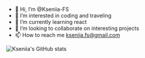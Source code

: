 - 👋 Hi, I’m @Kseniia-FS
- 👀 I’m interested in coding and traveling
- 🌱 I’m currently learning react
- 💞️ I’m looking to collaborate on interesting projects
- 📫 How to reach me kseniia.fs@gmail.com

![Kseniia's GitHub stats](https://github-readme-stats.vercel.app/api?username=Kseniia-FS&show_icons=true&theme=tokyonight)


<!---
Kseniia-FS/Kseniia-FS is a ✨ special ✨ repository because its `README.md` (this file) appears on your GitHub profile.
You can click the Preview link to take a look at your changes.
--->

